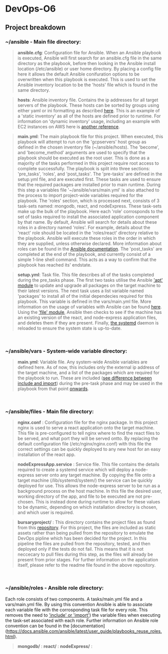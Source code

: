 # DevOps-O6
## Project breakdown
### ~/ansible - Main file directory:

> **ansible.cfg**: Configuration file for Ansible. When an Ansible playbook is executed, Ansible will first search for an ansible.cfg file in the same directory as the playbook, before then looking in the Ansible install location (/etc/ansible) or user home directory. By placing a config file here it allows the default Ansible conifuration options to be overwritten when this playbook is executed. This is used to set the Ansible inventory location to be the 'hosts' file which is found in the same directory.

> **hosts**: Ansible inventory file. Contains the ip addresses for all target servers of the playbook. These hosts can be sorted by groups using either yaml or ini formatting as described [here](https://docs.ansible.com/ansible/latest/user_guide/intro_inventory.html). This is an example of a 'static inventory' as all of the hosts are defined prior to runtime. For information on 'dynamic inventory' usage, including an example with EC2 instances on AWS here is [another reference](https://docs.ansible.com/ansible/latest/user_guide/intro_dynamic_inventory.html#inventory-script-example-aws-ec2).

> **main.yml**: The main playbook file for this project. When executed, this playbook will attempt to run on the 'gcpservers' host group as defined in the chosen inventory file (\~/ansible/hosts). The 'become', and 'become_method' arguments are used to specify that the playbook should be executed as the root user. This is done as a majority of the tasks performed in this project require root access to complete successfully. The playbook is split into three sections: 'pre_tasks', 'roles', and 'post_tasks'. The 'pre-tasks' are defined in the setup.yml file, and are executed first. These tasks are used to ensure that the required packages are installed prior to main runtime. During this step a variables file '~/ansible/vars/main.yml' is also attached to the process to import project-wide variables required for the playbook. The 'roles' section, which is processed next, consists of 3 task-sets named: mongodb, react, and nodeExpress. These task-sets make up the bulk of the playbook. Here each 'role' corrosponds to the set of tasks required to install the associated application component by that name. By default, Ansible will search for details about these roles in a directory named 'roles'. For example, details about the 'react' role should be located in the 'roles/react' directory relative to the playbook. Ansible will execute these roles in the order in which they are supplied, unless otherwise declared. More information about roles can be found in the [Ansible documentation](https://docs.ansible.com/ansible/latest/user_guide/playbooks_reuse_roles.html). 
The 'post_tasks' are completed at the end of the playbook, and currently consist of a simple 1-line shell command. This acts as a way to confirm that the playbook has reached its' endstate.


> **setup.yml**: Task file. This file describes all of the tasks completed during the pre_tasks phase. The first two tasks utilise the Ansible ['apt' module](https://docs.ansible.com/ansible/latest/modules/apt_module.html) to update and upgrade all packages on the target machine to their latest versions. The next task uses a list variable named 'packages' to install all of the initial dependecies required for this playbook. This variable is defined in the vars/main.yml file. More information on the usage of variables with Ansible can be found [here](https://docs.ansible.com/ansible/latest/user_guide/playbooks_variables.html). Using the ['file' module](https://docs.ansible.com/ansible/latest/modules/file_module.html), Ansible then checks to see if the machine has an existing version of the react, and node-express application files, and deletes them if they are present. Finally, [the systemd](https://docs.ansible.com/ansible/latest/modules/systemd_module.html) daemon is reloaded to ensure the system state is up-to-date. 

<br/> 

### ~/ansible/vars - System-wide variable directory:

> **main.yml**: Variable file. Any system-wide Ansible variables are defined here. As of now, this includes only the external ip address of the target machine, and a list of the packages which are required for the playbook to run. These are included ([see difference between include and import](https://docs.ansible.com/ansible/latest/user_guide/playbooks_reuse_includes.html)) during the pre-task phase and may be used in the playbook from that point [onwards](https://docs.ansible.com/ansible/latest/user_guide/playbooks_variables.html).

<br/> 

### ~/ansible/files - Main file directory:

> **nginx.conf** : Configuration file for the nginx package. In this project nginx is used to serve a react application onto the target machine. This file is pre-configured to tell nginx where to find the react files to be served, and what port they will be served ontto. By replacing the default configuration file (/etc/nginx/nginx.conf) with this file the correct settings can be quickly deployed to any new host for an easy installation of the react app.
 
> **nodeExpressApp.service** : Service file. This file contains the details required to create a systemd service which will deploy a node-express server onto any target machine. By copying the file onto a target machine (/lib/systemd/system/) the service can be quickly deployed for use. This allows the node-express server to be run as a background process on the host machine. In this file the desired user, working directory of the app, and file to be executed are not pre-chosen. This is instead done during runtime to allow for these values to be dynamic, depending on which installation directory is chosen, and which user is required.

> **bursaryproject/** : This directory contains the project files as found from this [repository](https://github.com/ebusico/bursaryproject/tree/aws/bursary-app-v1). For this project, the files are included as static assets rather than being pulled from the repository to emulate the DevOps pipline which has been decided for the project. In this pipeline the files are pulled from the repository, tested, and then deployed only if the tests do not fail. This means that it is not neccecary to pull files during this step, as the files will already be present from prior stages. For further information on the application itself, please refer to the readme file found in the above repository.

<br/> 

### ~/ansible/roles - Ansible role directory:
Each role consists of two components. A tasks/main.yml file and a vars/main.yml file. By using this convention Ansible is able to associate each variable file with the corrosponding task file for every role. This removes the need to ['include' or 'import'](https://docs.ansible.com/ansible/latest/user_guide/playbooks_reuse_includes.html)) the variable files when executing the task-set associated with each role. Further information on Ansible role convention can be found in the [documentation] (https://docs.ansible.com/ansible/latest/user_guide/playbooks_reuse_roles.html).

> **mongodb/** :
> **react/** :
> **nodeExpress/** :
